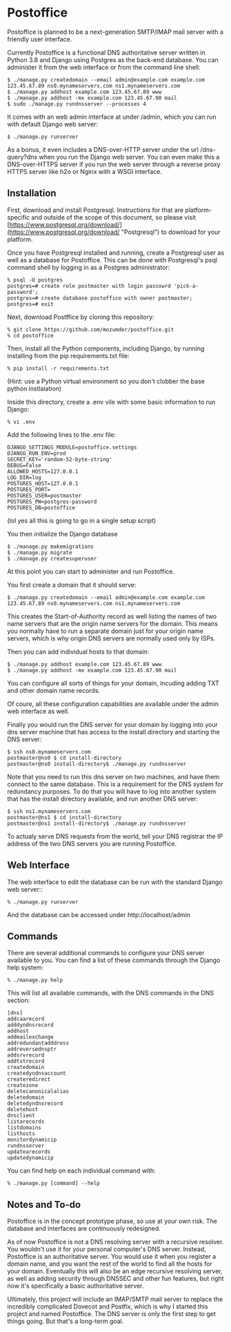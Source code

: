 # Postoffice

Postoffice is planned to be a next-generation SMTP/IMAP mail server with a friendly user interface.

Currently Postoffice is a functional DNS authoritative server written in Python 3.8 and Django using Postgres as the back-end database. You can administer it from the web interface or from the command line shell:

    $ ./manage.py createdomain --email admin@example.com example.com 123.45.67.89 ns0.mynameservers.com ns1.mynameservers.com
    $ ./manage.py addhost example.com 123.45.67.89 www
    $ ./manage.py addhost -mx example.com 123.45.67.90 mail
    $ sudo ./manage.py rundnsserver --processes 4

It comes with an web admin interface at under /admin, which you can run with default Django web server:

    $ ./manage.py runserver

As a bonus, it even includes a DNS-over-HTTP server under the url /dns-query?dns when you run the Django web server. You can even make this a DNS-over-HTTPS server if you run the web server through a reverse proxy HTTPS server like h2o or Nginx with a WSGI interface.

## Installation

First, download and install Postgresql. Instructions for that are platform-specific and outside of the scope of this document, so please visit [https://www.postgresql.org/download/](https://www.postgresql.org/download/ "Postgresql") to download for your platform.

Once you have Postgresql installed and running, create a Postgresql user as well as a database for Postoffice. This can be done with Postgresql's psql command shell by logging in as a Postgres administrator:

    % psql -U postgres
    postgres=# create role postmaster with login passowrd 'pick-a-password';
    postgres=# create database postoffice with owner postmaster;
    postgres=# exit

Next, download Postffice by cloning this repository:

    % git clone https://github.com/mozumder/postoffice.git
    % cd postoffice

Then, install all the Python components, including Django, by running installing from the pip requirements.txt file:

    % pip install -r requirements.txt

(Hint: use a Python virtual environment so you don't clobber the base python instlalation)

Inside this directory, create a .env vile with some basic information to run Django:

    % vi .env

Add the following lines to the .env file:

    DJANGO_SETTINGS_MODULE=postoffice.settings
    DJANGO_RUN_ENV=prod
    SECRET_KEY='random-52-byte-string'
    DEBUG=False
    ALLOWED_HOSTS=127.0.0.1
    LOG_DIR=log
    POSTGRES_HOST=127.0.0.1
    POSTGRES_PORT=
    POSTGRES_USER=postmaster
    POSTGRES_PW=postgres-password
    POSTGRES_DB=postoffice

(lol yes all this is going to go in a single setup script)

You then initialize the Django database 

    $ ./manage.py makemigrations
    $ ./manage.py migrate
    $ ./manage.py createsuperuser

At this point you can start to administer and run Postoffice.

You first create a domain that it should serve:

    $ ./manage.py createdomain --email admin@example.com example.com 123.45.67.89 ns0.mynameservers.com ns1.mynameservers.com

This creates the Start-of-Authority record as well listing the names of two name servers that are the origin name servers for the domain. This means you normally have to run a separate domain just for your origin name servers, which is why origin DNS servers are normally used only by ISPs.

Then you can add individual hosts to that domain:

    $ ./manage.py addhost example.com 123.45.67.89 www
    $ ./manage.py addhost -mx example.com 123.45.67.90 mail

You can configure all sorts of things for your domain, incuding adding TXT and other domain name records.

Of coure, all these configuration capabilities are available under the admin web interface as well.

Finally you would run the DNS server for your domain by logging into your dns server machine that has access to the install directory and starting the DNS server:

    $ ssh ns0.mynameservers.com
    postmaster@ns0 $ cd install-directory
    postmaster@ns0 install-directory$ ./manage.py rundnsserver 

Note that you need to run this dns server on two machines, and have them connect to the same database. This is a requirement for the DNS system for redundancy purposes. To do that you will have to log into another system that has the install directory available, and run another DNS server:

    $ ssh ns1.mynameservers.com
    postmaster@ns1 $ cd install-directory
    postmaster@ns1 install-directory$ ./manage.py rundnsserver 

To actualy serve DNS requests from the world, tell your DNS registrar the IP address of the two DNS servers you are running Postoffice.

## Web Interface

The web interface to edit the database can be run with the standard Django web server::

    % ./manage.py runserver

And the database can be accessed under http://localhost/admin

## Commands

There are several additional commands to configure your DNS server available to you. You can find a list of these commands through the Django help system:

    % ./manage.py help

This will list all available commands, with the DNS commands in the DNS section:

    [dns]
    addcaarecord
    adddyndnsrecord
    addhost
    addmailexchange
    addredundantadddress
    addreversednsptr
    addsrvrecord
    addtxtrecord
    createdomain
    createdyndnsaccount
    createredirect
    createzone
    deletecanonicalalias
    deletedomain
    deletedyndnsrecord
    deletehost
    dnsclient
    listarecords
    listdomains
    listhosts
    monitordynamicip
    rundnsserver
    updatearecords
    updatedynamicip

You can find help on each individual command with:

    % ./manage.py [command] --help

## Notes and To-do

Postoffice is in the concept prototype phase, so use at your own risk. The database and interfaces are continuously redesigned. 

As of now Postoffice is not a DNS resolving server with a recursive resolver. You wouldn't use it for your personal computer's DNS server. Instead, Postoffice is an authoritative server. You would use it when you register a domain name, and you want the rest of the world to find all the hosts for your domain.  Eventually this will also be an edge recursive resolving server, as well as adding security through DNSSEC and other fun features, but right now it's specifically a basic authoritative server.

Ultimately, this project will include an IMAP/SMTP mail server to replace the incredibly complicated Dovecot and Postfix, which is why I started this project and named Postoffice. The DNS server is only the first step to get things going. But that's a long-term goal.
